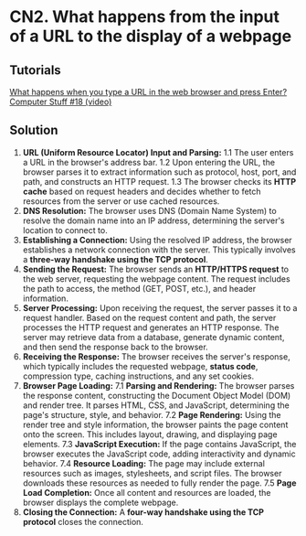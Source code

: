 # CN2. What happens from the input of a URL to the display of a webpage  


## Tutorials  

[What happens when you type a URL in the web browser and press Enter? Computer Stuff #18 (video)](https://www.youtube.com/watch?v=vvpCnjyjTuU)  


## Solution  

1. **URL (Uniform Resource Locator) Input and Parsing:**
    1.1 The user enters a URL in the browser's address bar.
    1.2 Upon entering the URL, the browser parses it to extract information such as protocol, host, port, and path, and constructs an HTTP request.
    1.3 The browser checks its **HTTP cache** based on request headers and decides whether to fetch resources from the server or use cached resources.
2. **DNS Resolution:** The browser uses DNS (Domain Name System) to resolve the domain name into an IP address, determining the server's location to connect to.
3. **Establishing a Connection:** Using the resolved IP address, the browser establishes a network connection with the server. This typically involves a **three-way handshake using the TCP protocol**.
4. **Sending the Request:** The browser sends an **HTTP/HTTPS request** to the web server, requesting the webpage content. The request includes the path to access, the method (GET, POST, etc.), and header information.
5. **Server Processing:** Upon receiving the request, the server passes it to a request handler. Based on the request content and path, the server processes the HTTP request and generates an HTTP response. The server may retrieve data from a database, generate dynamic content, and then send the response back to the browser.
6. **Receiving the Response:** The browser receives the server's response, which typically includes the requested webpage, **status code**, compression type, caching instructions, and any set cookies.
7. **Browser Page Loading:**
    7.1 **Parsing and Rendering:** The browser parses the response content, constructing the Document Object Model (DOM) and render tree. It parses HTML, CSS, and JavaScript, determining the page's structure, style, and behavior.
    7.2 **Page Rendering:** Using the render tree and style information, the browser paints the page content onto the screen. This includes layout, drawing, and displaying page elements.
    7.3 **JavaScript Execution:** If the page contains JavaScript, the browser executes the JavaScript code, adding interactivity and dynamic behavior.
    7.4 **Resource Loading:** The page may include external resources such as images, stylesheets, and script files. The browser downloads these resources as needed to fully render the page.
    7.5 **Page Load Completion:** Once all content and resources are loaded, the browser displays the complete webpage.
8. **Closing the Connection:** A **four-way handshake using the TCP protocol** closes the connection. 
